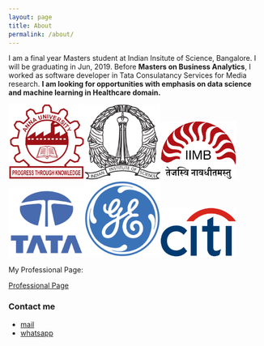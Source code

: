 ```yaml
---
layout: page
title: About
permalink: /about/
---
```


I am a final year Masters student at Indian Insitute of Science, Bangalore. I will be graduating in Jun, 2019. Before **Masters on Business Analytics**, I worked as software developer in Tata Consulatancy Services for Media research. **I am looking for opportunities with emphasis on data science and machine learning in Healthcare domain.**

<img src="/assets/Anna_univ.png" width="150"><img src="/assets/IISc.png" width="150"><img src="/assets/IIMB.png" width="150"><img src="/assets/TCS.png" width="150"><img src="/assets/GE.png" width="150"><img src="/assets/citi.png" width="150">

My Professional Page:

<a href="https:/karthickrajas.github.io/professional/">Professional Page</a>

### Contact me

- [mail](mailto:karthick11b36@gmail.com)
- [whatsapp](https://wa.me/919894115690)
